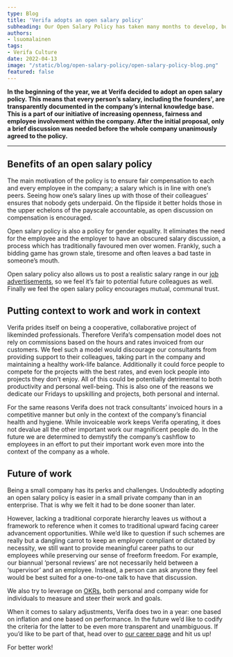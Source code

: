 ```yaml
---
type: Blog
title: 'Verifa adopts an open salary policy'
subheading: Our Open Salary Policy has taken many months to develop, but is now part of who we are and how we work. Let’s explore some of the changes this brings to us as a team.
authors:
- lsuomalainen
tags:
- Verifa Culture
date: 2022-04-13
image: "/static/blog/open-salary-policy/open-salary-policy-blog.png"
featured: false
---
```


**In the beginning of the year, we at Verifa decided to adopt an open salary policy. This means that every person’s salary, including the founders', are transparently documented in the company’s internal knowledge base.  This is a part of our initiative of increasing openness, fairness and employee involvement within the company.  After the initial proposal, only a brief discussion was needed before the whole company unanimously agreed to the policy.**

---

## Benefits of an open salary policy

The main motivation of the policy is to ensure fair compensation to each and every employee in the company; a salary which is in line with one’s peers. Seeing how one’s salary lines up with those of their colleagues’ ensures that nobody gets underpaid. On the flipside it better holds those in the upper echelons of the payscale accountable, as open discussion on compensation is encouraged.

Open salary policy is also a policy for gender equality. It eliminates the need for the employee and the employer to have an obscured salary discussion, a process which has traditionally favoured men over women. Frankly, such a bidding game has grown stale, tiresome and often leaves a bad taste in someone’s mouth.

Open salary policy also allows us to post a realistic salary range in our [job advertisements](https://verifa.io/careers/), so we feel it’s fair to potential future colleagues as well. Finally we feel the open salary policy encourages mutual, communal trust.

## Putting context to work and work in context

Verifa prides itself on being a cooperative, collaborative project of likeminded professionals. Therefore Verifa’s compensation model does not rely on commissions based on the hours and rates invoiced from our customers. We feel such a model would discourage our consultants from providing support to their colleagues, taking part in the company and maintaining a healthy work-life balance. Additionally it could force people to compete for the projects with the best rates, and even lock people into projects they don’t enjoy. All of this could be potentially detrimental to both productivity and personal well-being. This is also one of the reasons we dedicate our Fridays to upskilling and projects, both personal and internal.

For the same reasons Verifa does not track consultants’ invoiced hours in a competitive manner but only in the context of the company’s financial health and hygiene. While invoiceable work keeps Verifa operating, it does not devalue all the other important work our magnificent people do. In the future we are determined to demystify the company’s cashflow to employees in an effort to put their important work even more into the context of the company as a whole.

## Future of work

Being a small company has its perks and challenges. Undoubtedly adopting an open salary policy is easier in a small private company than in an enterprise. That is why we felt it had to be done sooner than later.

However, lacking a traditional corporate hierarchy leaves us without a framework to reference when it comes to traditional upward facing career advancement opportunities. While we’d like to question if such schemes are really but a dangling carrot to keep an employer compliant or dictated by necessity, we still want to provide meaningful career paths to our employees while preserving our sense of freeform freedom. For example, our biannual ‘personal reviews’ are not necessarily held between a ‘supervisor’ and an employee. Instead, a person can ask anyone they feel would be best suited for a one-to-one talk to have that discussion.

We also try to leverage on [OKRs](https://en.wikipedia.org/wiki/OKR), both personal and company wide for individuals to measure and steer their work and goals.

When it comes to salary adjustments, Verifa does two in a year: one based on inflation and one based on performance. In the future we’d like to codify the criteria for the latter to be even more transparent and unambiguous. If you’d like to be part of that, head over to [our career page](https://verifa.io/careers/) and hit us up!

For better work!
